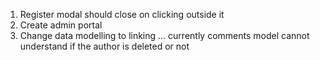 1. Register modal should close on clicking outside it
2. Create admin portal
3. Change data modelling to linking ... currently comments model cannot understand if the author is deleted or not
